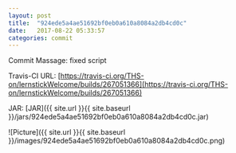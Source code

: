 ```yaml
---
layout: post
title:  "924ede5a4ae51692bf0eb0a610a8084a2db4cd0c"
date:   2017-08-22 05:33:57
categories: commit
---
```


Commit Massage: fixed script  

Travis-CI URL: [https://travis-ci.org/THS-on/lernstickWelcome/builds/267051366](https://travis-ci.org/THS-on/lernstickWelcome/builds/267051366)

JAR: [JAR]({{ site.url }}{{ site.baseurl }}/jars/924ede5a4ae51692bf0eb0a610a8084a2db4cd0c.jar)

![Picture]({{ site.url }}{{ site.baseurl }}/images/924ede5a4ae51692bf0eb0a610a8084a2db4cd0c.png)

